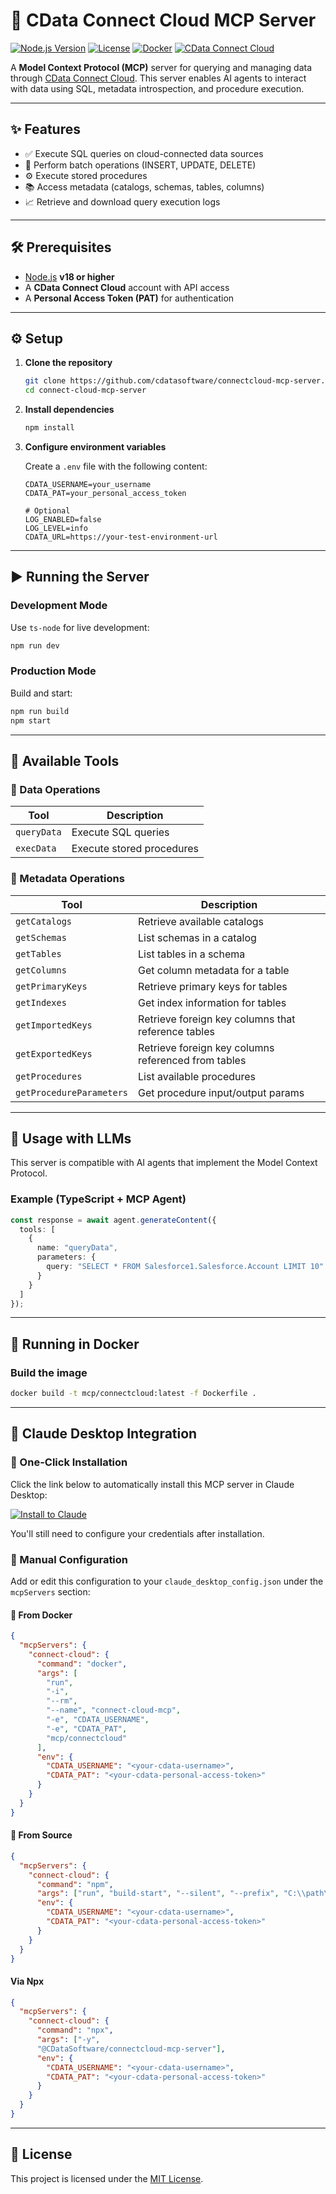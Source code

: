# 🧠 CData Connect Cloud MCP Server

[![Node.js Version](https://img.shields.io/badge/Node.js-18%2B-blue.svg)](https://nodejs.org/)
[![License](https://img.shields.io/badge/license-MIT-green.svg)](./LICENSE)
[![Docker](https://img.shields.io/badge/docker-ready-blue)](https://www.docker.com/)
[![CData Connect Cloud](https://img.shields.io/badge/CData-Connect%20Cloud-0072C6)](https://www.cdata.com/connect/)

A **Model Context Protocol (MCP)** server for querying and managing data through [CData Connect Cloud](https://cloud.cdata.com/). This server enables AI agents to interact with data using SQL, metadata introspection, and procedure execution.

---

## ✨ Features

- ✅ Execute SQL queries on cloud-connected data sources
- 🔄 Perform batch operations (INSERT, UPDATE, DELETE)
- ⚙️ Execute stored procedures
- 📚 Access metadata (catalogs, schemas, tables, columns)
- 📈 Retrieve and download query execution logs

---

## 🛠 Prerequisites

- [Node.js](https://nodejs.org/) **v18 or higher**
- A **CData Connect Cloud** account with API access
- A **Personal Access Token (PAT)** for authentication

---

## ⚙️ Setup

1. **Clone the repository**

   ```bash
   git clone https://github.com/cdatasoftware/connectcloud-mcp-server.git
   cd connect-cloud-mcp-server
   ```

2. **Install dependencies**

   ```bash
   npm install
   ```

3. **Configure environment variables**

   Create a `.env` file with the following content:

   ```env
   CDATA_USERNAME=your_username
   CDATA_PAT=your_personal_access_token

   # Optional
   LOG_ENABLED=false
   LOG_LEVEL=info
   CDATA_URL=https://your-test-environment-url
   ```

---

## ▶️ Running the Server

### Development Mode

Use `ts-node` for live development:

```bash
npm run dev
```

### Production Mode

Build and start:

```bash
npm run build
npm start
```

---

## 🧰 Available Tools

### 🔹 Data Operations

| Tool       | Description                                         |
|------------|-----------------------------------------------------|
| `queryData`  | Execute SQL queries                                 |
| `execData`   | Execute stored procedures                           |

### 🔹 Metadata Operations

| Tool                   | Description                                 |
|------------------------|---------------------------------------------|
| `getCatalogs`          | Retrieve available catalogs                 |
| `getSchemas`           | List schemas in a catalog                   |
| `getTables`            | List tables in a schema                     |
| `getColumns`           | Get column metadata for a table             |
| `getPrimaryKeys`       | Retrieve primary keys for tables            |
| `getIndexes`           | Get index information for tables            |
| `getImportedKeys`      | Retrieve foreign key columns that reference tables |
| `getExportedKeys`      | Retrieve foreign key columns referenced from tables |
| `getProcedures`        | List available procedures                   |
| `getProcedureParameters` | Get procedure input/output params         |

---

## 🤖 Usage with LLMs

This server is compatible with AI agents that implement the Model Context Protocol.

### Example (TypeScript + MCP Agent)

```ts
const response = await agent.generateContent({
  tools: [
    {
      name: "queryData",
      parameters: {
        query: "SELECT * FROM Salesforce1.Salesforce.Account LIMIT 10"
      }
    }
  ]
});
```

---

## 🐳 Running in Docker

### Build the image

```bash
docker build -t mcp/connectcloud:latest -f Dockerfile .
```

---

## 🧩 Claude Desktop Integration

### 🚀 One-Click Installation

Click the link below to automatically install this MCP server in Claude Desktop:

[![Install to Claude](https://img.shields.io/badge/Install%20to%20Claude-blue?logo=anthropic)](claude://install?url=https://raw.githubusercontent.com/cdatasoftware/connectcloud-mcp-server/main/mcp.json)


You'll still need to configure your credentials after installation.

### 🔹 Manual Configuration

Add or edit this configuration to your `claude_desktop_config.json` under the `mcpServers` section:

#### 🔹 From Docker

```json
{
  "mcpServers": {
    "connect-cloud": {
      "command": "docker",
      "args": [
        "run", 
        "-i",
        "--rm",
        "--name", "connect-cloud-mcp",
        "-e", "CDATA_USERNAME",
        "-e", "CDATA_PAT",
        "mcp/connectcloud"
      ],
      "env": {
        "CDATA_USERNAME": "<your-cdata-username>",
        "CDATA_PAT": "<your-cdata-personal-access-token>"
      }
    }
  }
}
```

#### 🔹 From Source

```json
{
  "mcpServers": {
    "connect-cloud": {
      "command": "npm",
      "args": ["run", "build-start", "--silent", "--prefix", "C:\\path\\to\\your\\directory"],
      "env": {
        "CDATA_USERNAME": "<your-cdata-username>",
        "CDATA_PAT": "<your-cdata-personal-access-token>"
      }
    }
  }
}
```

#### Via Npx
```json
{
  "mcpServers": {
    "connect-cloud": {
      "command": "npx",
      "args": ["-y",
      "@CDataSoftware/connectcloud-mcp-server"],
      "env": {
        "CDATA_USERNAME": "<your-cdata-username>",
        "CDATA_PAT": "<your-cdata-personal-access-token>"
      }
    }
  }
}
```

---

## 📄 License

This project is licensed under the [MIT License](./LICENSE).